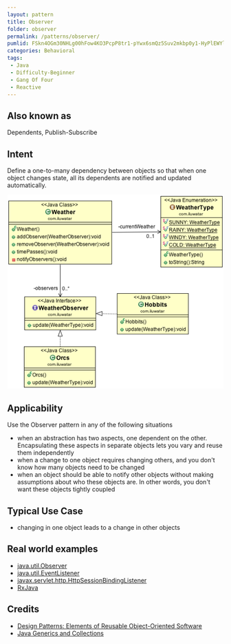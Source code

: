 ```yaml
---
layout: pattern
title: Observer
folder: observer
permalink: /patterns/observer/
pumlid: FSkn4OGm30NHLg00hFow4KO3PcpP8tr1-pYwx6smQz5Suv2mkbp0y1-HyPlEWYlsSB7S5Q98kJSgDLu66ztyy7Q8brEtmO2OEZNs2Uhxl9u9GVv72cjfHAiV
categories: Behavioral
tags:
 - Java
 - Difficulty-Beginner
 - Gang Of Four
 - Reactive
---
```


## Also known as
Dependents, Publish-Subscribe

## Intent
Define a one-to-many dependency between objects so that when one
object changes state, all its dependents are notified and updated
automatically.

![alt text](./etc/observer_1.png "Observer")

## Applicability
Use the Observer pattern in any of the following situations

* when an abstraction has two aspects, one dependent on the other. Encapsulating these aspects in separate objects lets you vary and reuse them independently
* when a change to one object requires changing others, and you don't know how many objects need to be changed
* when an object should be able to notify other objects without making assumptions about who these objects are. In other words, you don't want these objects tightly coupled

## Typical Use Case

* changing in one object leads to a change in other objects

## Real world examples

* [java.util.Observer](http://docs.oracle.com/javase/8/docs/api/java/util/Observer.html)
* [java.util.EventListener](http://docs.oracle.com/javase/8/docs/api/java/util/EventListener.html)
* [javax.servlet.http.HttpSessionBindingListener](http://docs.oracle.com/javaee/7/api/javax/servlet/http/HttpSessionBindingListener.html)
* [RxJava](https://github.com/ReactiveX/RxJava)

## Credits

* [Design Patterns: Elements of Reusable Object-Oriented Software](http://www.amazon.com/Design-Patterns-Elements-Reusable-Object-Oriented/dp/0201633612)
* [Java Generics and Collections](http://www.amazon.com/Java-Generics-Collections-Maurice-Naftalin/dp/0596527756/)
